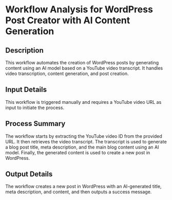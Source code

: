 # Workflow Analysis for WordPress Post Creator with AI Content Generation

## Description
This workflow automates the creation of WordPress posts by generating content using an AI model based on a YouTube video transcript. It handles video transcription, content generation, and post creation.

## Input Details
This workflow is triggered manually and requires a YouTube video URL as input to initiate the process.

## Process Summary
The workflow starts by extracting the YouTube video ID from the provided URL. It then retrieves the video transcript. The transcript is used to generate a blog post title, meta description, and the main blog content using an AI model. Finally, the generated content is used to create a new post in WordPress.

## Output Details
The workflow creates a new post in WordPress with an AI-generated title, meta description, and content, and then outputs a success message.
